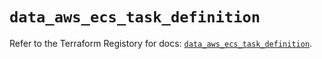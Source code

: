 # `data_aws_ecs_task_definition`

Refer to the Terraform Registory for docs: [`data_aws_ecs_task_definition`](https://www.terraform.io/docs/providers/aws/d/ecs_task_definition).
